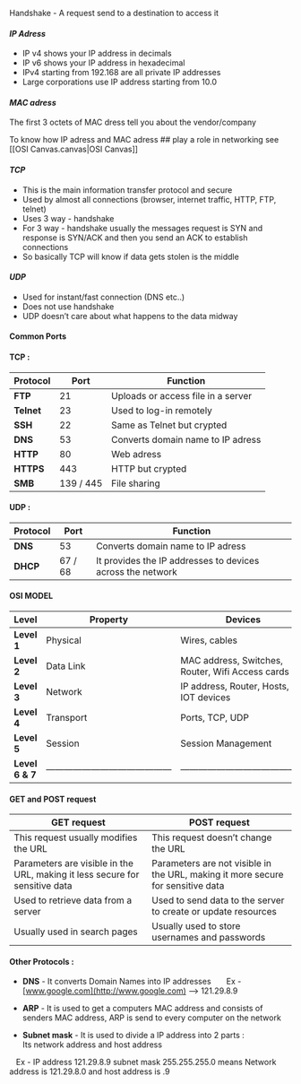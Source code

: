 Handshake - A request send to a destination to access it

#### **_IP Adress_**

- IP v4 shows your IP address in decimals
- IP v6 shows your IP address in hexadecimal
- IPv4 starting from 192.168 are all private IP addresses
- Large corporations use IP address starting from 10.0

#### **_MAC adress_**

The first 3 octets of MAC dress tell you about the vendor/company


To know how IP adress and MAC adress ## play a role in networking see [[OSI Canvas.canvas|OSI Canvas]]

#### **_TCP_**

- This is the main information transfer protocol and secure
- Used by almost all connections (browser, internet traffic, HTTP, FTP, telnet)
- Uses 3 way - handshake
- For 3 way - handshake usually the messages request is SYN and response is SYN/ACK and then you send an ACK to establish connections
- So basically TCP will know if data gets stolen is the middle

#### **_UDP_**

- Used for instant/fast connection (DNS etc..)
- Does not use handshake
- UDP doesn’t care about what happens to the data midway



#### **Common Ports**

#### TCP :

| **Protocol** | **Port**  | **Function**                       |
| ------------ | --------- | ---------------------------------- |
| **FTP**      | 21        | Uploads or access file in a server |
| **Telnet**   | 23        | Used to log-in remotely            |
| **SSH**      | 22        | Same as Telnet but crypted         |
| **DNS**      | 53        | Converts domain name to IP adress  |
| **HTTP**     | 80        | Web adress                         |
| **HTTPS**    | 443       | HTTP but crypted                   |
| **SMB**      | 139 / 445 | File sharing                       |

#### UDP :

| **Protocol** | **Port** | **Function**                                               |
| ------------ | -------- | ---------------------------------------------------------- |
| **DNS**      | 53       | Converts domain name to IP adress                          |
| **DHCP**     | 67 / 68  | It provides the IP addresses to devices across the network |

#### **OSI MODEL** 

| **Level**       | **Property**   | **Devices**                                      |
| --------------- | -------------- | ------------------------------------------------ |
| **Level 1**     | Physical       | Wires, cables                                    |
| **Level 2**     | Data Link      | MAC address, Switches, Router, Wifi Access cards |
| **Level 3**     | Network        | IP address, Router, Hosts, IOT devices           |
| **Level 4**     | Transport      | Ports, TCP, UDP                                  |
| **Level 5**     | Session        | Session Management                               |
| **Level 6 & 7** | —————————————— | ——————————————                                   |

#### **GET and POST request** 

| **GET request**                                                             | **POST request**                                                                |
| --------------------------------------------------------------------------- | ------------------------------------------------------------------------------- |
| This request usually modifies the URL                                       | This request doesn’t change the URL                                             |
| Parameters are visible in the URL, making it less secure for sensitive data | Parameters are not visible in the URL, making it more secure for sensitive data |
| Used to retrieve data from a server                                         | Used to send data to the server to create or update resources                   |
| Usually used in search pages                                                | Usually used to store usernames and passwords                                   |

#### **Other Protocols** :

- **DNS** - It converts Domain Names into IP addresses
      Ex - [www.google.com](http://www.google.com) —> 121.29.8.9

- **ARP** - It is used to get a computers MAC address and consists of senders MAC
	address, ARP is send to every computer on the network

- **Subnet mask** - It is used to divide a IP address into 2 parts :                       
  Its network address and host address
  
   Ex - IP address 121.29.8.9 subnet mask 255.255.255.0 means
     Network address is 121.29.8.0 and host address is .9
 